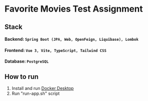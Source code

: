 # Favorite Movies Test Assignment

## Stack
#### Backend: ```Spring Boot (JPA, Web, OpenFeign, Liquibase), Lombok```
#### Frontend: ```Vue 3, Vite, TypeScript, Tailwind CSS```
#### Database: ```PostgreSQL```

## How to run

1. Install and run [Docker Desktop](https://docs.docker.com/get-docker/)
2. Run "run-app.sh" script